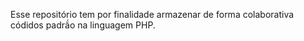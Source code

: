 Esse repositório tem por finalidade armazenar de forma colaborativa códidos padrã́o na linguagem PHP.
